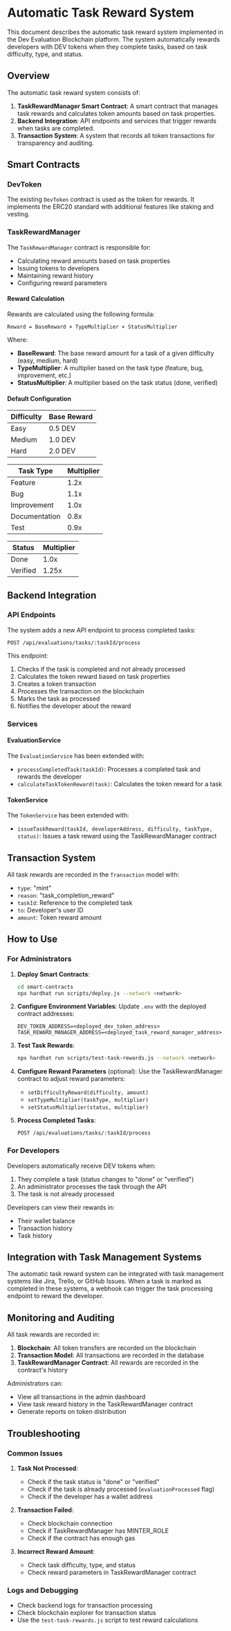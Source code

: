 # Automatic Task Reward System

This document describes the automatic task reward system implemented in the Dev Evaluation Blockchain platform. The system automatically rewards developers with DEV tokens when they complete tasks, based on task difficulty, type, and status.

## Overview

The automatic task reward system consists of:

1. **TaskRewardManager Smart Contract**: A smart contract that manages task rewards and calculates token amounts based on task properties.
2. **Backend Integration**: API endpoints and services that trigger rewards when tasks are completed.
3. **Transaction System**: A system that records all token transactions for transparency and auditing.

## Smart Contracts

### DevToken

The existing `DevToken` contract is used as the token for rewards. It implements the ERC20 standard with additional features like staking and vesting.

### TaskRewardManager

The `TaskRewardManager` contract is responsible for:

- Calculating reward amounts based on task properties
- Issuing tokens to developers
- Maintaining reward history
- Configuring reward parameters

#### Reward Calculation

Rewards are calculated using the following formula:

```
Reward = BaseReward × TypeMultiplier × StatusMultiplier
```

Where:
- **BaseReward**: The base reward amount for a task of a given difficulty (easy, medium, hard)
- **TypeMultiplier**: A multiplier based on the task type (feature, bug, improvement, etc.)
- **StatusMultiplier**: A multiplier based on the task status (done, verified)

#### Default Configuration

| Difficulty | Base Reward |
|------------|-------------|
| Easy       | 0.5 DEV     |
| Medium     | 1.0 DEV     |
| Hard       | 2.0 DEV     |

| Task Type      | Multiplier |
|----------------|------------|
| Feature        | 1.2x       |
| Bug            | 1.1x       |
| Improvement    | 1.0x       |
| Documentation  | 0.8x       |
| Test           | 0.9x       |

| Status    | Multiplier |
|-----------|------------|
| Done      | 1.0x       |
| Verified  | 1.25x      |

## Backend Integration

### API Endpoints

The system adds a new API endpoint to process completed tasks:

```
POST /api/evaluations/tasks/:taskId/process
```

This endpoint:
1. Checks if the task is completed and not already processed
2. Calculates the token reward based on task properties
3. Creates a token transaction
4. Processes the transaction on the blockchain
5. Marks the task as processed
6. Notifies the developer about the reward

### Services

#### EvaluationService

The `EvaluationService` has been extended with:

- `processCompletedTask(taskId)`: Processes a completed task and rewards the developer
- `calculateTaskTokenReward(task)`: Calculates the token reward for a task

#### TokenService

The `TokenService` has been extended with:

- `issueTaskReward(taskId, developerAddress, difficulty, taskType, status)`: Issues a task reward using the TaskRewardManager contract

## Transaction System

All task rewards are recorded in the `Transaction` model with:

- `type`: "mint"
- `reason`: "task_completion_reward"
- `taskId`: Reference to the completed task
- `to`: Developer's user ID
- `amount`: Token reward amount

## How to Use

### For Administrators

1. **Deploy Smart Contracts**:
   ```bash
   cd smart-contracts
   npx hardhat run scripts/deploy.js --network <network>
   ```

2. **Configure Environment Variables**:
   Update `.env` with the deployed contract addresses:
   ```
   DEV_TOKEN_ADDRESS=<deployed_dev_token_address>
   TASK_REWARD_MANAGER_ADDRESS=<deployed_task_reward_manager_address>
   ```

3. **Test Task Rewards**:
   ```bash
   npx hardhat run scripts/test-task-rewards.js --network <network>
   ```

4. **Configure Reward Parameters** (optional):
   Use the TaskRewardManager contract to adjust reward parameters:
   - `setDifficultyReward(difficulty, amount)`
   - `setTypeMultiplier(taskType, multiplier)`
   - `setStatusMultiplier(status, multiplier)`

5. **Process Completed Tasks**:
   ```
   POST /api/evaluations/tasks/:taskId/process
   ```

### For Developers

Developers automatically receive DEV tokens when:

1. They complete a task (status changes to "done" or "verified")
2. An administrator processes the task through the API
3. The task is not already processed

Developers can view their rewards in:
- Their wallet balance
- Transaction history
- Task history

## Integration with Task Management Systems

The automatic task reward system can be integrated with task management systems like Jira, Trello, or GitHub Issues. When a task is marked as completed in these systems, a webhook can trigger the task processing endpoint to reward the developer.

## Monitoring and Auditing

All task rewards are recorded in:

1. **Blockchain**: All token transfers are recorded on the blockchain
2. **Transaction Model**: All transactions are recorded in the database
3. **TaskRewardManager Contract**: All rewards are recorded in the contract's history

Administrators can:
- View all transactions in the admin dashboard
- View task reward history in the TaskRewardManager contract
- Generate reports on token distribution

## Troubleshooting

### Common Issues

1. **Task Not Processed**:
   - Check if the task status is "done" or "verified"
   - Check if the task is already processed (`evaluationProcessed` flag)
   - Check if the developer has a wallet address

2. **Transaction Failed**:
   - Check blockchain connection
   - Check if TaskRewardManager has MINTER_ROLE
   - Check if the contract has enough gas

3. **Incorrect Reward Amount**:
   - Check task difficulty, type, and status
   - Check reward parameters in TaskRewardManager contract

### Logs and Debugging

- Check backend logs for transaction processing
- Check blockchain explorer for transaction status
- Use the `test-task-rewards.js` script to test reward calculations
